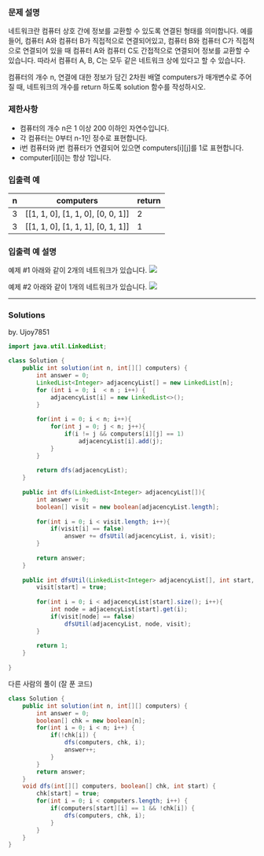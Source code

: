 ### 문제 설명
네트워크란 컴퓨터 상호 간에 정보를 교환할 수 있도록 연결된 형태를 의미합니다. 예를 들어, 컴퓨터 A와 컴퓨터 B가 직접적으로 연결되어있고, 컴퓨터 B와 컴퓨터 C가 직접적으로 연결되어 있을 때 컴퓨터 A와 컴퓨터 C도 간접적으로 연결되어 정보를 교환할 수 있습니다. 따라서 컴퓨터 A, B, C는 모두 같은 네트워크 상에 있다고 할 수 있습니다.

컴퓨터의 개수 n, 연결에 대한 정보가 담긴 2차원 배열 computers가 매개변수로 주어질 때, 네트워크의 개수를 return 하도록 solution 함수를 작성하시오.

### 제한사항
* 컴퓨터의 개수 n은 1 이상 200 이하인 자연수입니다.
* 각 컴퓨터는 0부터 n-1인 정수로 표현합니다.
* i번 컴퓨터와 j번 컴퓨터가 연결되어 있으면 computers[i][j]를 1로 표현합니다.
* computer[i][i]는 항상 1입니다.

### 입출력 예
n | computers | return
--|-----------|-------
3 | [[1, 1, 0], [1, 1, 0], [0, 0, 1]] | 2
3 | [[1, 1, 0], [1, 1, 1], [0, 1, 1]] | 1

### 입출력 예 설명
예제 #1
아래와 같이 2개의 네트워크가 있습니다.
![](https://grepp-programmers.s3.amazonaws.com/files/ybm/5b61d6ca97/cc1e7816-b6d7-4649-98e0-e95ea2007fd7.png)

예제 #2
아래와 같이 1개의 네트워크가 있습니다.
![](https://grepp-programmers.s3.amazonaws.com/files/ybm/7554746da2/edb61632-59f4-4799-9154-de9ca98c9e55.png)

---
### Solutions

by. Ujoy7851

```java
import java.util.LinkedList;

class Solution {
    public int solution(int n, int[][] computers) {
        int answer = 0;
        LinkedList<Integer> adjacencyList[] = new LinkedList[n];
        for (int i = 0; i  < n ; i++) {
            adjacencyList[i] = new LinkedList<>();
        }
        
        for(int i = 0; i < n; i++){
            for(int j = 0; j < n; j++){
                if(i != j && computers[i][j] == 1)
                    adjacencyList[i].add(j);
            }
        }
        
        return dfs(adjacencyList);
    }
    
    public int dfs(LinkedList<Integer> adjacencyList[]){
        int answer = 0;
        boolean[] visit = new boolean[adjacencyList.length];
        
        for(int i = 0; i < visit.length; i++){
            if(visit[i] == false)
                answer += dfsUtil(adjacencyList, i, visit);
        }
        
        return answer;
    }
    
    public int dfsUtil(LinkedList<Integer> adjacencyList[], int start, boolean[] visit){
        visit[start] = true;
        
        for(int i = 0; i < adjacencyList[start].size(); i++){
            int node = adjacencyList[start].get(i);
            if(visit[node] == false)
                dfsUtil(adjacencyList, node, visit);
        }
        
        return 1;
    }
    
}
```

다른 사람의 풀이 (잘 푼 코드)
```java
class Solution {
    public int solution(int n, int[][] computers) {
        int answer = 0;
        boolean[] chk = new boolean[n];
        for(int i = 0; i < n; i++) {
            if(!chk[i]) {
                dfs(computers, chk, i);
                answer++;
            }
        }
        return answer;
    }
    void dfs(int[][] computers, boolean[] chk, int start) {
        chk[start] = true;
        for(int i = 0; i < computers.length; i++) {
            if(computers[start][i] == 1 && !chk[i]) {
                dfs(computers, chk, i);
            }
        }
    }
}
```
